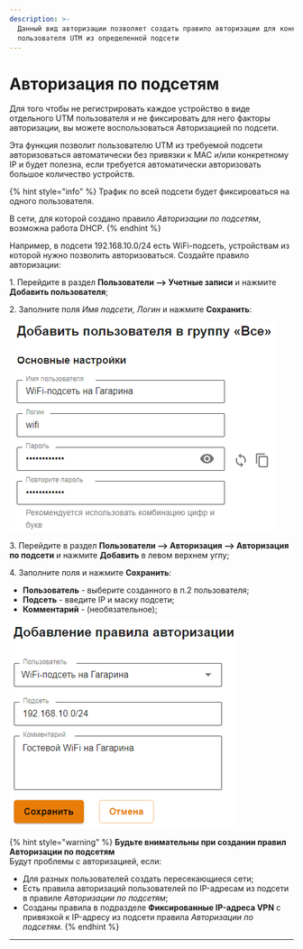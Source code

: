 ```yaml
---
description: >-
  Данный вид авторизации позволяет создать правило авторизации для конкретного
  пользователя UTM из определенной подсети
---
```


# Авторизация по подсетям

Для того чтобы не регистрировать каждое устройство в виде отдельного UTM пользователя и не фиксировать для него факторы авторизации, вы можете воспользоваться Авторизацией по подсети.

Эта функция позволит пользователю UTM из требуемой подсети авторизоваться автоматически без привязки к MAC и/или конкретному IP и будет полезна, если требуется автоматически авторизовать большое количество устройств.

{% hint style="info" %}
Трафик по всей подсети будет фиксироваться на одного пользователя.

В сети, для которой создано правило _Авторизации по подсетям_, возможна работа DHCP.
{% endhint %}

Например, в подсети 192.168.10.0/24 есть WiFi-подсеть, устройствам из которой нужно позволить авторизоваться. Создайте правило авторизации:

1\. Перейдите в раздел **Пользователи –> Учетные записи** и нажмите **Добавить пользователя**;

2\. Заполните поля _Имя подсети_, _Логин_ и нажмите **Сохранить**:

![](../../../.gitbook/assets/authorization-by-subnet.png)

3\. Перейдите в раздел **Пользователи –> Авторизация –> Авторизация по подсети** и нажмите **Добавить** в левом верхнем углу;

4\. Заполните поля и нажмите **Сохранить**:

* **Пользователь** - выберите созданного в п.2 пользователя;
* **Подсеть** - введите IP и маску подсети;
* **Комментарий** - (необязательное);

![](../../../.gitbook/assets/authorization-by-subnet1.png)

{% hint style="warning" %}
**Будьте внимательны при создании правил Авторизации по подсетям**\
Будут проблемы с авторизацией, если:

* Для разных пользователей создать пересекающиеся сети;
* Есть правила авторизаций пользователей по IP-адресам из подсети в правиле _Авторизации по подсетям_;
* Созданы правила в подразделе **Фиксированные IP-адреса VPN** с привязкой к IP-адресу из подсети правила _Авторизации по подсетям_.
{% endhint %}

****
